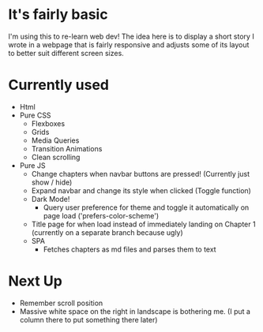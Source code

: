 # It's fairly basic
I'm using this to re-learn web dev!
The idea here is to display a short story I wrote in a webpage that is fairly responsive and adjusts some of its layout to better suit different screen sizes.
# Currently used
- Html
- Pure CSS
  - Flexboxes
  - Grids
  - Media Queries 
  - Transition Animations
  - Clean scrolling
- Pure JS
  - Change chapters when navbar buttons are pressed! (Currently just show / hide)
  - Expand navbar and change its style when clicked (Toggle function)
  - Dark Mode! 
    - Query user preference for theme and toggle it automatically on page load ('prefers-color-scheme')
  - Title page for when load instead of immediately landing on Chapter 1 (currently on a separate branch because ugly)
  - SPA
    - Fetches chapters as md files and parses them to text
# Next Up
- Remember scroll position
- Massive white space on the right in landscape is bothering me. (I put a column there to put something there later)
